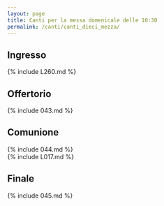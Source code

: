 ```yaml
---
layout: page
title: Canti per la messa domenicale delle 10:30
permalink: /canti/canti_dieci_mezza/
---
```


## Ingresso
{% include L260.md %}

## Offertorio
{% include 043.md %}

## Comunione
{% include 044.md %}   
{% include L017.md %}   

## Finale
{% include 045.md %}
